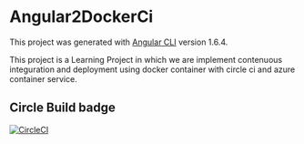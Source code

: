 # Angular2DockerCi

This project was generated with [Angular CLI](https://github.com/angular/angular-cli) version 1.6.4.

This project is a Learning Project in which we are implement contenuous integuration and deployment using docker container with circle ci and azure container service.

## Circle Build badge
[![CircleCI](https://circleci.com/gh/vinay01joshi/angular2-docker-ci.svg?style=svg)](https://circleci.com/gh/vinay01joshi/angular2-docker-ci)

